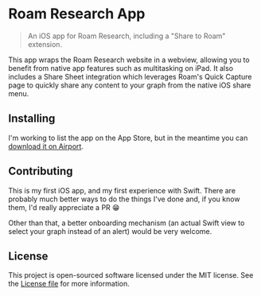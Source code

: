 # Roam Research App

> An iOS app for Roam Research, including a "Share to Roam" extension.

This app wraps the Roam Research website in a webview, allowing you to benefit from native app features such as multitasking on iPad. It also includes a Share Sheet integration which leverages Roam's Quick Capture page to quickly share any content to your graph from the native iOS share menu.

## Installing

I'm working to list the app on the App Store, but in the meantime you can [download it on Airport](https://app.airport.community/app/recvAbcGjrNK1DbWe).

## Contributing

This is my first iOS app, and my first experience with Swift. There are probably much better ways to do the things I've done and, if you know them, I'd really appreciate a PR 😁

Other than that, a better onboarding mechanism (an actual Swift view to select your graph instead of an alert) would be very welcome.

## License

This project is open-sourced software licensed under the MIT license. See the [License file](LICENSE.md) for more information.
